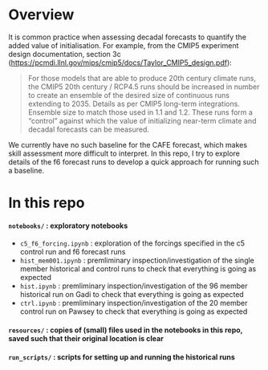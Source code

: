 # Overview

It is common practice when assessing decadal forecasts to quantify the added value of initialisation. For example, from the CMIP5 experiment design documentation, section 3c (https://pcmdi.llnl.gov/mips/cmip5/docs/Taylor_CMIP5_design.pdf):

   > For those models that are able to produce 20th century climate runs, the CMIP5 20th century / RCP4.5 runs should be increased in number to create an ensemble of the desired size of continuous runs extending to 2035. Details as per CMIP5 long-term integrations. Ensemble size to match those used in 1.1 and 1.2. These runs form a “control” against which the value of initializing near-term climate and decadal forecasts can be measured.

We currently have no such baseline for the CAFE forecast, which makes skill assessment more difficult to interpret. In this repo, I try to explore details of the f6 forecast runs to develop a quick approach for running such a baseline.

# In this repo

#### `notebooks/` : exploratory notebooks
 - `c5_f6_forcing.ipynb` : exploration of the forcings specified in the c5 control run and f6 forecast runs
 - `hist_mem001.ipynb` : premliminary inspection/investigation of the single member historical and control runs to check that everything is going as expected
 - `hist.ipynb` : premliminary inspection/investigation of the 96 member historical run on Gadi to check that everything is going as expected
 - `ctrl.ipynb` : premliminary inspection/investigation of the 20 member control run on Pawsey to check that everything is going as expected

#### `resources/` : copies of (small) files used in the notebooks in this repo, saved such that their original location is clear

#### `run_scripts/` : scripts for setting up and running the historical runs
